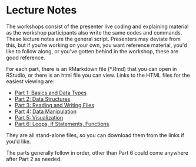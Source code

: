 # Lecture Notes

The workshops consist of the presenter live coding and explaining material as the workshop participants also write the same codes and commands.  These lecture notes are the general script.  Presenters may deviate from this, but if you're working on your own, you want reference material, you'd like to follow along, or you've gotten behind in the workshop, these are good reference.

For each part, there is an RMarkdown file (*.Rmd) that you can open in RStudio, or there is an html file you can view.  Links to the HTML files for the easiest viewing are:

* [Part 1: Basics and Data Types](https://nuitrcs.github.io/intro_r_workshop/corelecturenotes/part1_basics_and_datatypes.html)
* [Part 2: Data Structures](https://nuitrcs.github.io/intro_r_workshop/corelecturenotes/part2_data_structures.html)
* [Part 3: Reading and Writing Files](https://nuitrcs.github.io/intro_r_workshop/corelecturenotes/part3_reading_writing.html)
* [Part 4: Data Manipulation](https://nuitrcs.github.io/intro_r_workshop/corelecturenotes/part4_data_manipulation.html)
* [Part 5: Visualization](https://nuitrcs.github.io/intro_r_workshop/corelecturenotes/part5_visualization.html)
* [Part 6: Loops, If Statements, Functions](https://nuitrcs.github.io/intro_r_workshop/corelecturenotes/part6_loops_conditionals_functions.html)

They are all stand-alone files, so you can download them from the links if you'd like.

The parts generally follow in order, other than Part 6 could come anywhere after Part 2 as needed.
